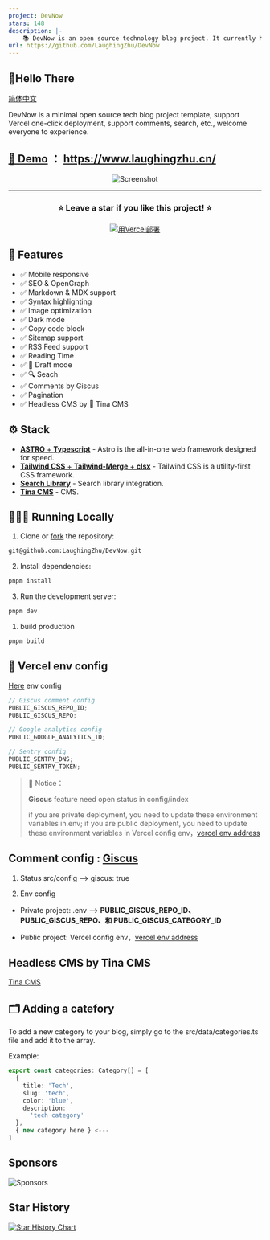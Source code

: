 ```yaml
---
project: DevNow
stars: 148
description: |-
    📚 DevNow is an open source technology blog project. It currently hosts weekly news  （about  technology, development and product）, which is published every Monday morning. / DevNow 是一个精简的开源技术博客项目模版，支持 Vercel 一键部署，支持评论、搜索等功能，欢迎大家体验。
url: https://github.com/LaughingZhu/DevNow
---
```


## 🚀Hello There

[简体中文](/doc/zh.md)

DevNow is a minimal open source tech blog project template, support Vercel one-click deployment, support comments, search, etc., welcome everyone to experience.

## [🔗 Demo](https://www.laughingzhu.cn/) ： <https://www.laughingzhu.cn/>

<div align="center">

<img src="https://r2.laughingzhu.cn/3bcbae51ddcea2cdf738a11c2556a5cd-48f5c9.webp" alt="Screenshot" />

<hr/>

<h3 align="center">
 ⭐ Leave a star if you like this project! ⭐️
</h3>

[![用Vercel部署](https://vercel.com/button)](https://vercel.com/new/clone?repository-url=https://github.com/LaughingZhu/DevNow)

</div>

## 📌 Features

- ✅ Mobile responsive
- ✅ SEO & OpenGraph
- ✅ Markdown & MDX support
- ✅ Syntax highlighting
- ✅ Image optimization
- ✅ Dark mode
- ✅ Copy code block
- ✅ Sitemap support
- ✅ RSS Feed support
- ✅ Reading Time
- ✅ 📝 Draft mode
- ✅ 🔍 Seach
- ✅ Comments by Giscus
- ✅ Pagination
- ✅ Headless CMS by 🦙 Tina CMS

## ⚙️ Stack

- [**ASTRO** + **Typescript**](https://astro.build/) - Astro is the all-in-one web framework designed for speed.
- [**Tailwind CSS** + **Tailwind-Merge** + **clsx**](https://tailwindcss.com/) - Tailwind CSS is a utility-first CSS framework.
- [**Search Library**](https://docsearch.algolia.com/docs/what-is-docsearch) - Search library integration.
- [**Tina CMS**](https://tina.io/) - CMS.

## 👨🏻‍💻 Running Locally

1. Clone or [fork](https://github.com/danielcgilibert/blog-template/fork) the repository:

```bash
git@github.com:LaughingZhu/DevNow.git
```

2. Install dependencies:

```bash
pnpm install
```

3. Run the development server:

```bash
pnpm dev
```

1. build production

```bash
pnpm build
```

## 📐 Vercel env config

[Here](https://vercel.com/docs/projects/environment-variables) env config

```js
// Giscus comment config
PUBLIC_GISCUS_REPO_ID;
PUBLIC_GISCUS_REPO;

// Google analytics config
PUBLIC_GOOGLE_ANALYTICS_ID;

// Sentry config
PUBLIC_SENTRY_DNS;
PUBLIC_SENTRY_TOKEN;
```

> 📢 Notice：
>
> **Giscus** feature need open status in config/index
>
> if you are private deployment, you need to update these environment variables in.env; if you are public deployment, you need to update these environment variables in Vercel config env，[vercel env address](<[URL_ADDRESS](https://vercel.com/docs/projects/environment-variables)>)

## Comment config : [Giscus](https://giscus.app/zh-CN)

1. Status
   src/config --> giscus: true

2. Env config

- Private project:
  .env --> **PUBLIC_GISCUS_REPO_ID、PUBLIC_GISCUS_REPO、和 PUBLIC_GISCUS_CATEGORY_ID**

- Public project: Vercel config env，[vercel env address](https://vercel.com/docs/projects/environment-variables)

## Headless CMS by Tina CMS

[Tina CMS](https://www.laughingzhu.cn/posts/tina-cms)

## 🗂️ Adding a catefory

To add a new category to your blog, simply go to the src/data/categories.ts file and add it to the array.

Example:

```ts
export const categories: Category[] = [
  {
    title: 'Tech',
    slug: 'tech',
    color: 'blue',
    description:
      'tech category'
  },
  { new category here } <---
]
```

## Sponsors

<img src='https://r2.laughingzhu.cn/11a4546cbebfb285c418aa0a60080434-2c9ce1.webp' alt='Sponsors' />

## Star History

[![Star History Chart](https://api.star-history.com/svg?repos=laughingzhu/devnow&type=Date)](https://star-history.com/#laughingzhu/devnow&Date)

